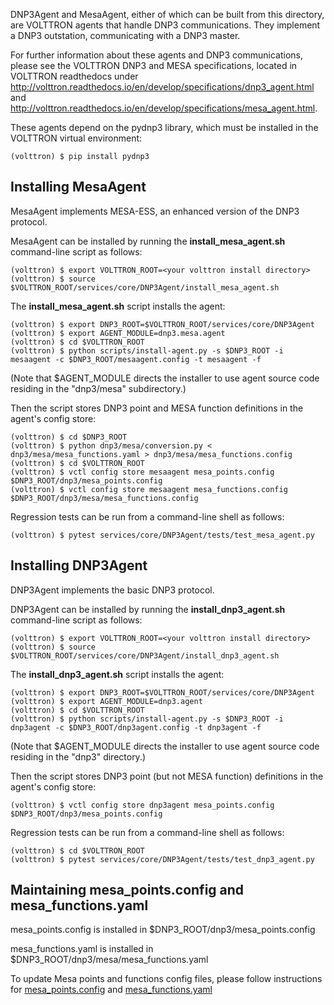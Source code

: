 DNP3Agent and MesaAgent, either of which can be built from this directory,
are VOLTTRON agents that handle DNP3 communications.
They implement a DNP3 outstation, communicating with a DNP3 master.

For further information about these agents and DNP3 communications, please see the VOLTTRON
DNP3 and MESA specifications, located in VOLTTRON readthedocs 
under http://volttron.readthedocs.io/en/develop/specifications/dnp3_agent.html
and http://volttron.readthedocs.io/en/develop/specifications/mesa_agent.html.

These agents depend on the pydnp3 library, which must be installed in the VOLTTRON virtual environment:

    (volttron) $ pip install pydnp3

Installing MesaAgent
--------------------

MesaAgent implements MESA-ESS, an enhanced version of the DNP3 protocol.

MesaAgent can be installed by running the **install_mesa_agent.sh** 
command-line script as follows: 

    (volttron) $ export VOLTTRON_ROOT=<your volttron install directory>
    (volttron) $ source $VOLTTRON_ROOT/services/core/DNP3Agent/install_mesa_agent.sh

The **install_mesa_agent.sh** script installs the agent:

    (volttron) $ export DNP3_ROOT=$VOLTTRON_ROOT/services/core/DNP3Agent
    (volttron) $ export AGENT_MODULE=dnp3.mesa.agent
    (volttron) $ cd $VOLTTRON_ROOT
    (volttron) $ python scripts/install-agent.py -s $DNP3_ROOT -i mesaagent -c $DNP3_ROOT/mesaagent.config -t mesaagent -f

(Note that $AGENT_MODULE directs the installer to use agent
source code residing in the "dnp3/mesa" subdirectory.)

Then the script stores DNP3 point and MESA function definitions in the agent's config store:

    (volttron) $ cd $DNP3_ROOT
    (volttron) $ python dnp3/mesa/conversion.py < dnp3/mesa/mesa_functions.yaml > dnp3/mesa/mesa_functions.config
    (volttron) $ cd $VOLTTRON_ROOT
    (volttron) $ vctl config store mesaagent mesa_points.config $DNP3_ROOT/dnp3/mesa_points.config
    (volttron) $ vctl config store mesaagent mesa_functions.config $DNP3_ROOT/dnp3/mesa/mesa_functions.config

Regression tests can be run from a command-line shell as follows:

    (volttron) $ pytest services/core/DNP3Agent/tests/test_mesa_agent.py

Installing DNP3Agent
--------------------

DNP3Agent implements the basic DNP3 protocol.

DNP3Agent can be installed by running the **install_dnp3_agent.sh** 
command-line script as follows: 

    (volttron) $ export VOLTTRON_ROOT=<your volttron install directory>
    (volttron) $ source $VOLTTRON_ROOT/services/core/DNP3Agent/install_dnp3_agent.sh

The **install_dnp3_agent.sh** script installs the agent:

    (volttron) $ export DNP3_ROOT=$VOLTTRON_ROOT/services/core/DNP3Agent
    (volttron) $ export AGENT_MODULE=dnp3.agent
    (volttron) $ cd $VOLTTRON_ROOT
    (volttron) $ python scripts/install-agent.py -s $DNP3_ROOT -i dnp3agent -c $DNP3_ROOT/dnp3agent.config -t dnp3agent -f

(Note that $AGENT_MODULE directs the installer to use agent
source code residing in the "dnp3" directory.)

Then the script stores DNP3 point (but not MESA function) definitions in the agent's config store:

    (volttron) $ vctl config store dnp3agent mesa_points.config $DNP3_ROOT/dnp3/mesa_points.config

Regression tests can be run from a command-line shell as follows:

    (volttron) $ cd $VOLTTRON_ROOT
    (volttron) $ pytest services/core/DNP3Agent/tests/test_dnp3_agent.py
    
Maintaining mesa_points.config and mesa_functions.yaml
------------------------------------------------------

mesa_points.config is installed in $DNP3_ROOT/dnp3/mesa_points.config

mesa_functions.yaml is installed in $DNP3_ROOT/dnp3/mesa/mesa_functions.yaml

To update Mesa points and functions config files, please follow instructions for 
[mesa_points.config](https://docs.google.com/document/d/1WgiGkNCtILLvNKSm0ZsNo0HrqY0akIQIiGQNZP1PBP0/edit#heading=h.5224t5rtcb0g)
and [mesa_functions.yaml](https://docs.google.com/document/d/1WgiGkNCtILLvNKSm0ZsNo0HrqY0akIQIiGQNZP1PBP0/edit#heading=h.qhuvbxq207n2)
